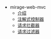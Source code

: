 * mirage-web-mvc
  * [介绍](mirage-web-mvc/介绍.md)
  * [注解式控制器](mirage-web-mvc/注解式控制器.md)
  * [请求拦截器](mirage-web-mvc/请求拦截器.md)
  * [请求过滤器](mirage-web-mvc/请求过滤器.md)

